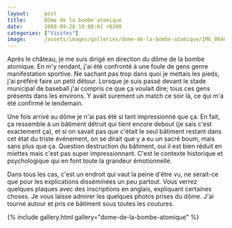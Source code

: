 ```yaml
---
layout:     post
title:      Dôme de la bombe atomique
date:       2008-09-28 19:08:01 +0200
categories: ["Visites"]
image:      /assets/images/galleries/dome-de-la-bombe-atomique/IMG_0648.JPG
---
```


Après le château, je me suis dirigé en direction du dôme de la bombe atomique. En m'y rendant, j'ai été confronté à
une foule de gens genre manifestation sportive. Ne sachant pas trop dans quoi je mettais les pieds, j'ai préféré
faire un petit détour. Lorsque je suis passé devant le stade municipal de baseball j'ai compris ce que ça voulait
dire; tous ces gens présents dans les environs. Y avait surement un match ce soir là, ce qui m'a été confirmé le
lendemain.

<!--more-->

Une fois arrivé au dôme je n'ai pas été si tant impressionné que ça. En fait, ça ressemble à un bâtiment détruit
qui tient encore debout (je sais c'est exactement ça), et si on savait pas que c'était le seul bâtiment restant
dans cet état du triste événement, on se dirait que y a eu un sacré boum, mais sans plus que ça. Question
destruction du bâtiment, oui il est bien réduit en miettes mais c'est pas super impressionnant. C'est le contexte
historique et psychologique qui en font toute la grandeur émotionnelle.

Dans tous les cas, c'est un endroit qui vaut la peine d'être vu, ne serait-ce que pour les explications disséminées
un peu partout. Vous verrez quelques plaques avec des inscriptions en anglais, expliquant certaines choses. Je vous
laisse admirer les quelques photos prises du dôme. J'ai tourné autour et pris ce bâtiment sous toutes les coutures.

{% include gallery.html gallery="dome-de-la-bombe-atomique" %}

